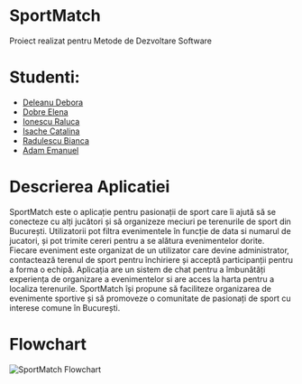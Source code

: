 # SportMatch

Proiect realizat pentru Metode de Dezvoltare Software

# Studenti: 
* [Deleanu Debora](https://github.com/simonadeboradeleanu)
* [Dobre Elena](https://github.com/elenaaad)
* [Ionescu Raluca](https://github.com/RalucaIonescu12)
* [Isache Catalina](https://github.com/catalina-isache)
* [Radulescu Bianca](https://github.com/biancaradulescu28)
* [Adam Emanuel](https://github.com/adamemi02)



# Descrierea Aplicatiei

SportMatch este o aplicație pentru pasionații de sport care îi ajută să se conecteze cu alți jucători și să organizeze meciuri pe terenurile de sport din București.
Utilizatorii pot filtra evenimentele în funcție de data si numarul de jucatori, și pot trimite cereri pentru a se alătura evenimentelor dorite.
Fiecare eveniment este organizat de un utilizator care devine administrator, contactează terenul de sport pentru închiriere și
acceptă participanții pentru a forma o echipă. Aplicația are un sistem de chat pentru a îmbunătăți experiența de organizare a evenimentelor si are acces la harta pentru a localiza terenurile. SportMatch își propune să faciliteze organizarea de evenimente sportive și să promoveze o comunitate de pasionați de sport
cu interese comune în București.

# Flowchart


![SportMatch Flowchart](https://github.com/elenaaad/SportMatch/assets/94315701/e947eee2-56ab-499b-aa21-f15bf4d09bfa)
